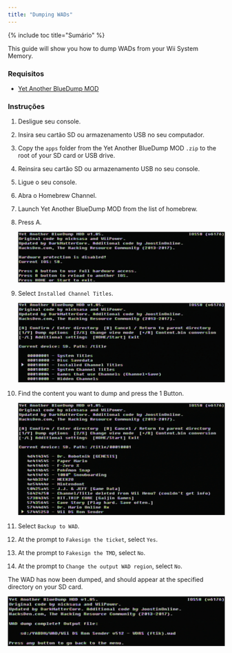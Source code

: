 ```yaml
---
title: "Dumping WADs"
---
```


{% include toc title="Sumário" %}

This guide will show you how to dump WADs from your Wii System Memory.

### Requisitos

+ [Yet Another BlueDump MOD](https://oscwii.org/library/app/Yet-Another-BlueDump-Mod)

### Instruções

1. Desligue seu console.
1. Insira seu cartão SD ou armazenamento USB no seu computador.
1. Copy the `apps` folder from the Yet Another BlueDump MOD `.zip` to the root of your SD card or USB drive.
1. Reinsira seu cartão SD ou armazenamento USB no seu console.
1. Ligue o seu console.
1. Abra o Homebrew Channel.
1. Launch Yet Another BlueDump MOD from the list of homebrew.
1. Press A.

    ![](/images/homebrew/DumpWADS/1.png)

1. Select `Installed Channel Titles`.

    ![](/images/homebrew/DumpWADS/2.png)

1. Find the content you want to dump and press the 1 Button.

    ![](/images/homebrew/DumpWADS/3.png)

1. Select `Backup to WAD`.
1. At the prompt to `Fakesign the ticket`, select `Yes`.
1. At the prompt to `Fakesign the TMD`, select `No`.
1. At the prompt to `Change the output WAD region`, select `No`.

The WAD has now been dumped, and should appear at the specified directory on your SD card.

![](/images/homebrew/DumpWADS/4.png)
